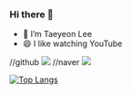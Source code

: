 ### Hi there 👋

- 🔭 I’m Taeyeon Lee
- 😄 I like watching YouTube

//github
<img src="https://img.shields.io/badge/github-181717?style=for-the-badge&logo=github&logoColor=white">
//naver
<img src="https://img.shields.io/badge/NAVER-03C75A?style=for-the-badge&logo=aws&logoColor=white">
  
[![Top Langs](https://github-readme-stats.vercel.app/api/top-langs/?username=anuraghazra)](https://github.com/anuraghazra/github-readme-stats)





